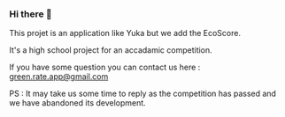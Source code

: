 ### Hi there 👋




This projet is an application like Yuka but we add the EcoScore.  

It's a high school project for an accadamic competition.  

If you have some question you can contact us here : green.rate.app@gmail.com  

PS : It may take us some time to reply as the competition has passed and we have abandoned its development.
